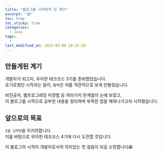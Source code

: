 ```yaml
---
title: "블로그를 시작하게 된 계기"
excerpt: "😄"
toc: true
toc_sticky: true
categories:
  - Java
tags:
  - 
last_modified_at: 2021-03-09 20:25:20
---
```


## 만들게된 계기
   
개발자가 되고자, 우아한 테크코스 3기를 준비했었습니다.  
호기로웠던 시작과는 달리, `탈락`은 저를 객관적으로 보게 만들었습니다.  
  
비전공자, 웹프로그래밍 미경험 등 여러가지 한계점이 눈에 보였고,  
이 블로그를 시작으로 공부한 내용을 정리하며 부족한 점을 채워나가고자 시작했습니다.  
  
## 앞으로의 목표
`1일 1커밋`을 지키려합니다.  
이를 바탕으로 우아한 테크코스 4기에 다시 도전할 것입니다.  
  
이 블로그의 시작이 개발자로서의 의미있는 첫 걸음이 되길 소망합니다😁